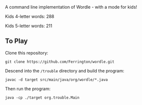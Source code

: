 A command line implementation of Wordle - with a mode for kids!

Kids 4-letter words: 288

Kids 5-letter words: 211

## To Play

Clone this repository:

`git clone https://github.com/Ferrington/wordle.git`

Descend into the `/trouble` directory and build the program:

`javac -d target src/main/java/org/wordle/*.java`

Then run the program:

`java -cp ./target org.trouble.Main`

